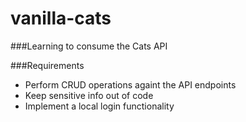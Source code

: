 # vanilla-cats

###Learning to consume the Cats API

###Requirements

- Perform CRUD operations againt the API endpoints
- Keep sensitive info out of code
- Implement a local login functionality
